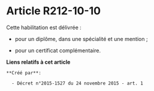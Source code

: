 # Article R212-10-10

Cette habilitation est délivrée : 

- pour un diplôme, dans une spécialité et une mention ; 

- pour un certificat complémentaire.

**Liens relatifs à cet article**

	**Créé par**:

	  - Décret n°2015-1527 du 24 novembre 2015 - art. 1
